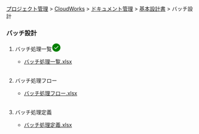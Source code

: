 [プロジェクト管理](../../../../../index.html) > [CloudWorks](../../../../index.html) > [ドキュメント管理](../../../index.html) > [基本設計書](../../index.html) > バッチ設計

### バッチ設計

1. バッチ処理一覧<svg width="24" height="24" viewBox="0 0 24 24" fill="currentColor" style="display: inline-block;vertical-align: text-bottom;color: green;"><path fill-rule="evenodd" d="M1 12C1 5.925 5.925 1 12 1s11 4.925 11 11-4.925 11-11 11S1 18.075 1 12zm16.28-2.72a.75.75 0 00-1.06-1.06l-5.97 5.97-2.47-2.47a.75.75 0 00-1.06 1.06l3 3a.75.75 0 001.06 0l6.5-6.5z"></path></svg><br>
   * [バッチ処理一覧.xlsx](./バッチ処理一覧.xlsx)<br><br>

2. バッチ処理フロー<br>
   * [バッチ処理フロー.xlsx](./バッチ処理フロー.xlsx)<br><br>

3. バッチ処理定義<br>
   * [バッチ処理定義.xlsx](./バッチ処理定義.xlsx)<br><br>
